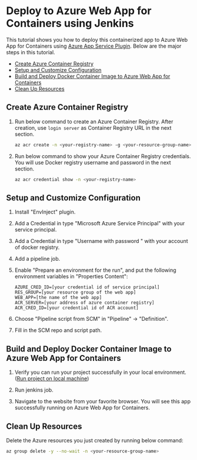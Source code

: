 # Deploy to Azure Web App for Containers using Jenkins

This tutorial shows you how to deploy this containerized app to Azure Web App for Containers using [Azure App Service Plugin](https://wiki.jenkins.io/display/JENKINS/Azure+App+Service+Plugin).
Below are the major steps in this tutorial.
- [Create Azure Container Registry](#create-acr)
- [Setup and Customize Configuration](#config)
- [Build and Deploy Docker Container Image to Azure Web App for Containers](#deploy)
- [Clean Up Resources](#clean-up)

<a name="create-acr"></a>
## Create Azure Container Registry

1. Run below command to create an Azure Container Registry.
After creation, use `login server` as Container Registry URL in the next section.

   ```bash
   az acr create -n <your-registry-name> -g <your-resource-group-name>
   ```

1. Run below command to show your Azure Container Registry credentials.
You will use Docker registry username and password in the next section.

    ```bash
    az acr credential show -n <your-registry-name>
    ```

<a name="config"></a>
## Setup and Customize Configuration

1. Install "EnvInject" plugin.

1. Add a Credential in type "Microsoft Azure Service Principal" with your service principal.

1. Add a Credential in type "Username with password	" with your account of docker registry.

1. Add a pipeline job.

1. Enable "Prepare an environment for the run", and put the following environment variables
   in "Properties Content":
    ```
    AZURE_CRED_ID=[your credential id of service principal]
    RES_GROUP=[your resource group of the web app]
    WEB_APP=[the name of the web app]
    ACR_SERVER=[your address of azure container registry]
    ACR_CRED_ID=[your credential id of ACR account]
    ```

1. Choose "Pipeline script from SCM" in "Pipeline" -> "Definition".

1. Fill in the SCM repo and script path.

<a name="deploy"></a>
## Build and Deploy Docker Container Image to Azure Web App for Containers
1. Verify you can run your project successfully in your local environment. ([Run project on local machine](../../README.md))

1. Run jenkins job.

1. Navigate to the website from your favorite browser.
You will see this app successfully running on Azure Web App for Containers.

<a name="clean-up"></a>
## Clean Up Resources

Delete the Azure resources you just created by running below command:

```bash
az group delete -y --no-wait -n <your-resource-group-name>
```
